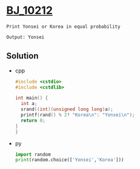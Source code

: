 # [BJ_10212](https://acmicpc.net/problem/10212)

```en
Print Yonsei or Korea in equal probability
```

```txt
Output: Yonsei
```

## Solution

* cpp

  ```cpp
  #include <cstdio>
  #include <cstdlib>

  int main() {
    int a;
    srand((int)(unsigned long long)a);
    printf(rand() % 2? "Korea\n": "Yonsei\n");
    return 0;
  }
  }
  ```

* py

  ```py
  import random
  print(random.choice(['Yonsei','Korea']))
  ```
